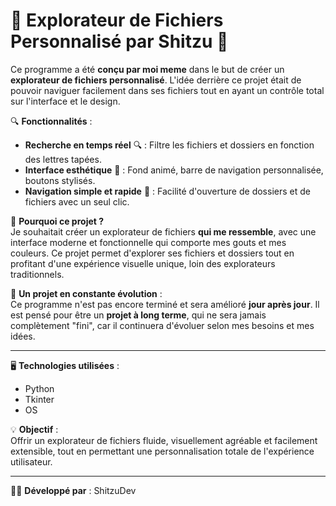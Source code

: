 # 🌟 **Explorateur de Fichiers Personnalisé par Shitzu** 🌟

Ce programme a été **conçu par moi meme** dans le but de créer un **explorateur de fichiers personnalisé**. L'idée derrière ce projet était de pouvoir naviguer facilement dans ses fichiers tout en ayant un contrôle total sur l'interface et le design.

🔍 **Fonctionnalités** :  
- **Recherche en temps réel** 🔍 : Filtre les fichiers et dossiers en fonction des lettres tapées.  
- **Interface esthétique** 🎨 : Fond animé, barre de navigation personnalisée, boutons stylisés.  
- **Navigation simple et rapide** 🚀 : Facilité d'ouverture de dossiers et de fichiers avec un seul clic.

📂 **Pourquoi ce projet ?**  
Je souhaitait créer un explorateur de fichiers **qui me ressemble**, avec une interface moderne et fonctionnelle qui comporte mes gouts et mes couleurs. Ce projet permet d'explorer ses fichiers et dossiers tout en profitant d'une expérience visuelle unique, loin des explorateurs traditionnels.

🔄 **Un projet en constante évolution** :  
Ce programme n'est pas encore terminé et sera amélioré **jour après jour**. Il est pensé pour être un **projet à long terme**, qui ne sera jamais complètement "fini", car il continuera d'évoluer selon mes besoins et mes idées.


---

🖥️ **Technologies utilisées** :  
- Python  
- Tkinter  
- OS  

💡 **Objectif** :  
Offrir un explorateur de fichiers fluide, visuellement agréable et facilement extensible, tout en permettant une personnalisation totale de l'expérience utilisateur.

---

👨‍💻 **Développé par** : ShitzuDev  
